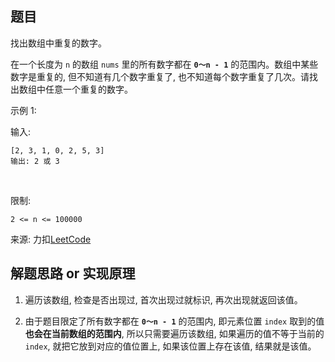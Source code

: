 ## 题目

找出数组中重复的数字。

在一个长度为 `n` 的数组 `nums` 里的所有数字都在 **`0～n - 1`** 的范围内。数组中某些数字是重复的, 但不知道有几个数字重复了, 也不知道每个数字重复了几次。请找出数组中任意一个重复的数字。

示例 1: 

输入:

```
[2, 3, 1, 0, 2, 5, 3]
输出: 2 或 3 
```
 

限制:

```
2 <= n <= 100000
```

来源: 力扣[LeetCode](https://leetcode-cn.com/problems/shu-zu-zhong-zhong-fu-de-shu-zi-lcof)

## 解题思路 or 实现原理

1. 遍历该数组, 检查是否出现过, 首次出现过就标识, 再次出现就返回该值。

2. 由于题目限定了所有数字都在 **`0～n - 1`** 的范围内, 即元素位置 `index` 取到的值 **也会在当前数组的范围内**, 所以只需要遍历该数组, 如果遍历的值不等于当前的 `index`, 就把它放到对应的值位置上, 如果该位置上存在该值, 结果就是该值。


